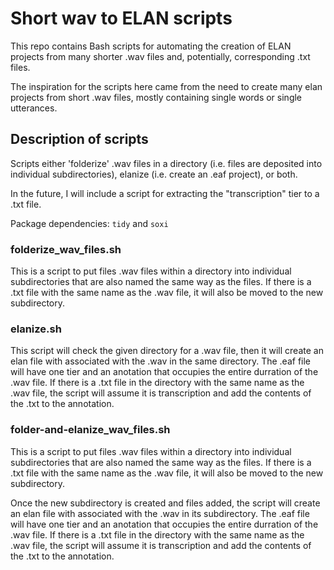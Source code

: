 # Short wav to ELAN scripts

This repo contains Bash scripts for automating the creation of ELAN projects from many shorter .wav files and, potentially, corresponding .txt files.

The inspiration for the scripts here came from the need to create many elan projects from short .wav files, mostly containing single words or single utterances.

## Description of scripts

Scripts either 'folderize' .wav files in a directory (i.e. files are deposited into individual subdirectories), elanize (i.e. create an .eaf project), or both.

In the future, I will include a script for extracting the "transcription" tier to a .txt file.

Package dependencies: `tidy` and `soxi`

### folderize_wav_files.sh

This is a script to put files .wav files within a directory into individual subdirectories that are also named the same way as the files. If there is a .txt file with the same name as the .wav file, it will also be moved to the new subdirectory.

### elanize.sh

This script will check the given directory for a .wav file, then it will create an elan file with associated with the .wav in the same directory. The .eaf file will have one tier and an anotation that occupies the entire durration of the .wav file. If there is a .txt file in the directory with the same name as the .wav file, the script will assume it is transcription and add the contents of the .txt to the annotation.

### folder-and-elanize_wav_files.sh

This is a script to put files .wav files within a directory into individual  subdirectories that are also named the same way as the files. If there is a .txt file with the same name as the .wav file, it will also be moved to the new subdirectory.

Once the new subdirectory is created and files added, the script will create an elan file with associated with the .wav in its subdirectory. The .eaf file will have one tier and an anotation that occupies the entire durration of the .wav file. If there is a .txt file in the directory with the same name as the .wav file, the script will assume it is transcription and add the contents of the .txt to the annotation.
